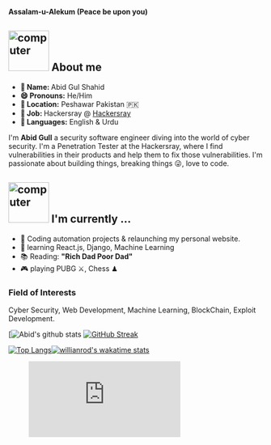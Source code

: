 **Assalam-u-Alekum (Peace be upon you)**

<h2><img src="https://thumbs.gfycat.com/AcrobaticMatureGazelle.webp" alt="computer" width="80"> About me </h2>
    
<div>       
                                
<ul>
  <li><b>👤 Name: </b> Abid Gul Shahid</li>
  <li><b>😄 Pronouns:</b>  He/Him</li>
  <li><b>📍 Location:</b> Peshawar Pakistan 🇵🇰 </li>
  <li><b>💼 Job: </b>Hackersray @ <a href="hackersray.com">Hackersray</a></li>
  <li><b>📣 Languages:</b> English & Urdu</li>
</ul>

  <p>I'm <b>Abid Gull</b>  a security software engineer  diving into the world of cyber security. I'm a Penetration Tester at the Hackersray, 
  where I find vulnerabilities in their products and help them to fix those vulnerabilities. I'm passionate about building things, breaking things 😜, love to code.
</p>

</div>
   
       
        

<h2><img src="https://thumbs.gfycat.com/ScaryCreamyGlobefish.webp" alt="computer" width="80"> I'm currently ...</h2>

- 🔭 Coding automation projects & relaunching my personal website.
- 🌱 learning React.js, Django, Machine Learning
- 📚 Reading: **"Rich Dad Poor Dad"**
- 🎮 playing PUBG ⚔, Chess ♟ 
 
### Field of Interests
Cyber Security, Web Development, Machine Learning, BlockChain, Exploit Development.



[![Abid's github stats](https://github-readme-stats.vercel.app/api?username=silencemind&show_icons=true&theme=radical) [![GitHub Streak](https://github-readme-streak-stats.herokuapp.com/?user=silencemind)](https://git.io/streak-stats)

[![Top Langs](https://github-readme-stats.vercel.app/api/top-langs/?username=silencemind&langs_count=8)](https://github.com/anuraghazra/github-readme-stats)[![willianrod's wakatime stats](https://github-readme-stats.vercel.app/api/wakatime?username=silencemind)](https://github.com/anuraghazra/github-readme-stats)


<figure><embed src="https://wakatime.com/share/@silencemind/33539eac-30c1-456e-a88c-ec028d2ed5f2.svg"></embed></figure>

